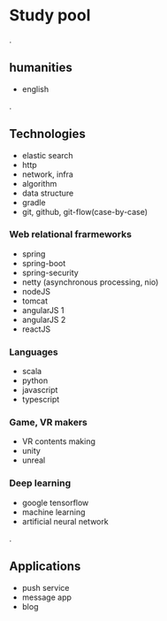 # Study pool

.

## humanities
- english

.

## Technologies
- elastic search
- http
- network, infra
- algorithm
- data structure
- gradle
- git, github, git-flow(case-by-case)

### Web relational frarmeworks
- spring
- spring-boot
- spring-security
- netty (asynchronous processing, nio)
- nodeJS
- tomcat
- angularJS 1
- angularJS 2
- reactJS

### Languages
- scala
- python
- javascript
- typescript

### Game, VR makers
- VR contents making
- unity
- unreal

### Deep learning
- google tensorflow
- machine learning
- artificial neural network

.

## Applications
- push service
- message app
- blog
